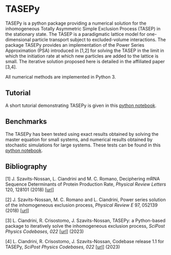 # TASEPy
TASEPy is a python package providing a numerical solution for the inhomogeneous Totally Asymmetric Simple Exclusion Process (TASEP) in the stationary state. The TASEP is a paradigmatic lattice model for one-dimensional particle transport subject to excluded-volume interactions. The package TASEPy provides an implementation of the Power Series Approximation (PSA) introduced in [1,2] for solving the TASEP in the limit in which the initiation rate at which new particles are added to the lattice is small. The iterative solution proposed here is detailed in the affiliated paper [3,4].

All numerical methods are implemented in Python 3.

## Tutorial

A short tutorial demonstrating TASEPy is given in this [python notebook](<tutorial_TASEPy.ipynb>).

## Benchmarks

The TASEPy has been tested using exact results obtained by solving the master equation for small systems, and numerical results obtained by stochastic simulations for large systems. These tests can be found in this [python notebook](<benchmarks_TASEPy.ipynb>).

## Bibliography
[1] J. Szavits-Nossan, L. Ciandrini and M. C. Romano, Deciphering mRNA Sequence Determinants of Protein Production Rate, *Physical Review Letters* 120, 128101 (2018) \[[url](https://doi.org/10.1103/PhysRevLett.120.128101)\]

[2] J. Szavits-Nossan, M. C. Romano and L. Ciandrini, Power series solution of the inhomogeneous exclusion process, *Physical Review E* 97, 052139 (2018) \[[url](https://doi.org/10.1103/PhysRevE.97.052139)\]

[3] L. Ciandrini, R. Crisostomo, J. Szavits-Nossan, TASEPy: a Python-based package to iteratively solve the inhomogeneous exclusion process, *SciPost Physics Codebases, 022*  \[[url](https://www.scipost.org/SciPostPhysCodeb.22)\] (2023)

[4] L. Ciandrini, R. Crisostomo, J. Szavits-Nossan, Codebase release 1.1 for TASEPy, *SciPost Physics Codebases, 022*  \[[url](https://www.scipost.org/SciPostPhysCodeb.22-r1.1)\] (2023)

